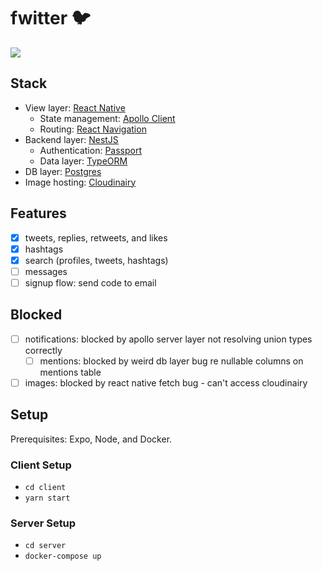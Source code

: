# fwitter 🐦
![](https://i.imgur.com/wtdugOg.png)

## Stack
- View layer: [React Native](https://reactnative.dev/)
  - State management: [Apollo Client](https://www.apollographql.com/docs/react/)
  - Routing: [React Navigation](https://reactnavigation.org/)
- Backend layer: [NestJS](https://nestjs.com/)
  - Authentication: [Passport](http://www.passportjs.org/)
  - Data layer: [TypeORM](https://typeorm.io/#/)
- DB layer: [Postgres](https://www.postgresql.org/)
- Image hosting: [Cloudinairy](https://cloudinary.com/)

## Features
- [x] tweets, replies, retweets, and likes
- [x] hashtags
- [x] search (profiles, tweets, hashtags)
- [ ] messages
- [ ] signup flow: send code to email

## Blocked
- [ ] notifications: blocked by apollo server layer not resolving union types correctly
  - [ ] mentions: blocked by weird db layer bug re nullable columns on mentions table
- [ ] images: blocked by react native fetch bug - can't access cloudinairy

## Setup
Prerequisites: Expo, Node, and Docker.

### Client Setup
- `cd client`
- `yarn start`

### Server Setup
- `cd server`
- `docker-compose up`
